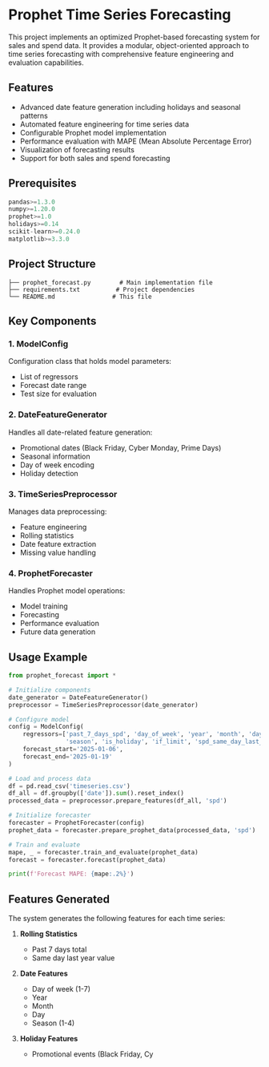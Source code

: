 # Prophet Time Series Forecasting

This project implements an optimized Prophet-based forecasting system for sales and spend data. It provides a modular, object-oriented approach to time series forecasting with comprehensive feature engineering and evaluation capabilities.

## Features

- Advanced date feature generation including holidays and seasonal patterns
- Automated feature engineering for time series data
- Configurable Prophet model implementation
- Performance evaluation with MAPE (Mean Absolute Percentage Error)
- Visualization of forecasting results
- Support for both sales and spend forecasting

## Prerequisites

```python
pandas>=1.3.0
numpy>=1.20.0
prophet>=1.0
holidays>=0.14
scikit-learn>=0.24.0
matplotlib>=3.3.0
```

## Project Structure

```
├── prophet_forecast.py        # Main implementation file
├── requirements.txt          # Project dependencies
└── README.md                # This file
```

## Key Components

### 1. ModelConfig
Configuration class that holds model parameters:
- List of regressors
- Forecast date range
- Test size for evaluation

### 2. DateFeatureGenerator
Handles all date-related feature generation:
- Promotional dates (Black Friday, Cyber Monday, Prime Days)
- Seasonal information
- Day of week encoding
- Holiday detection

### 3. TimeSeriesPreprocessor
Manages data preprocessing:
- Feature engineering
- Rolling statistics
- Date feature extraction
- Missing value handling

### 4. ProphetForecaster
Handles Prophet model operations:
- Model training
- Forecasting
- Performance evaluation
- Future data generation

## Usage Example

```python
from prophet_forecast import *

# Initialize components
date_generator = DateFeatureGenerator()
preprocessor = TimeSeriesPreprocessor(date_generator)

# Configure model
config = ModelConfig(
    regressors=['past_7_days_spd', 'day_of_week', 'year', 'month', 'day',
                'season', 'is_holiday', 'if_limit', 'spd_same_day_last_year'],
    forecast_start='2025-01-06',
    forecast_end='2025-01-19'
)

# Load and process data
df = pd.read_csv('timeseries.csv')
df_all = df.groupby(['date']).sum().reset_index()
processed_data = preprocessor.prepare_features(df_all, 'spd')

# Initialize forecaster
forecaster = ProphetForecaster(config)
prophet_data = forecaster.prepare_prophet_data(processed_data, 'spd')

# Train and evaluate
mape, _ = forecaster.train_and_evaluate(prophet_data)
forecast = forecaster.forecast(prophet_data)

print(f'Forecast MAPE: {mape:.2%}')
```

## Features Generated

The system generates the following features for each time series:

1. **Rolling Statistics**
   - Past 7 days total
   - Same day last year value

2. **Date Features**
   - Day of week (1-7)
   - Year
   - Month
   - Day
   - Season (1-4)

3. **Holiday Features**
   - Promotional events (Black Friday, Cy